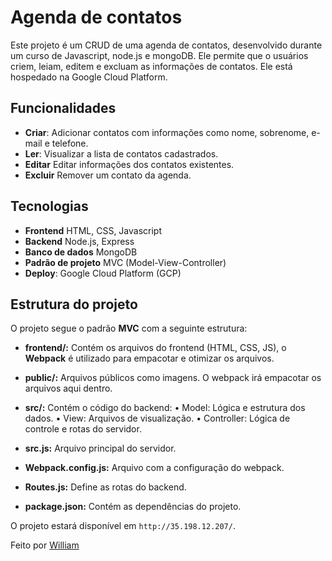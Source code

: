 # Agenda de contatos

Este projeto é um CRUD de uma agenda de contatos, desenvolvido durante um curso
de Javascript, node.js e mongoDB. Ele permite que o usuários criem, leiam, editem
e excluam as informações de contatos. Ele está hospedado na Google Cloud Platform.

## Funcionalidades 

* **Criar**: Adicionar contatos com informações como nome, sobrenome, e-mail e telefone.
* **Ler**: Visualizar a lista de contatos cadastrados.
* **Editar** Editar informações dos contatos existentes.
* **Excluir** Remover um contato da agenda.

## Tecnologias 

* **Frontend** HTML, CSS, Javascript
* **Backend** Node.js, Express
* **Banco de dados** MongoDB
* **Padrão de projeto** MVC (Model-View-Controller)
* **Deploy**: Google Cloud Platform (GCP)

## Estrutura do projeto

O projeto segue o padrão **MVC** com a seguinte estrutura:

- **frontend/:** Contém os arquivos do frontend (HTML, CSS, JS), o **Webpack**
    é utilizado para empacotar e otimizar os arquivos.

- **public/:** Arquivos públicos como imagens. O webpack irá empacotar os
    arquivos aqui dentro.

- **src/:** Contém o código do backend:
    • Model: Lógica e estrutura dos dados.
    • View: Arquivos de visualização.
    • Controller: Lógica de controle e rotas do servidor.

- **src.js:** Arquivo principal do servidor.

- **Webpack.config.js:** Arquivo com a configuração do webpack.

- **Routes.js:** Define as rotas do backend.

- **package.json:** Contém as dependências do projeto.

O projeto estará disponível em `http://35.198.12.207/`.
    

Feito por [William](https://github.com/Willzin1)
